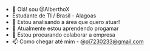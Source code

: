 - 👋 Olá! sou @AlberthoX
- Estudante de TI / Brasil - Alagoas
- 👀 Estou analisando a área que quero atuar!
- 🌱 Atualmente estou aprendendo progamar
- 💞️ Estou procurando colaborar a empresa
- 📫 Como chegar até mim - @pl7230233@gmail.com
